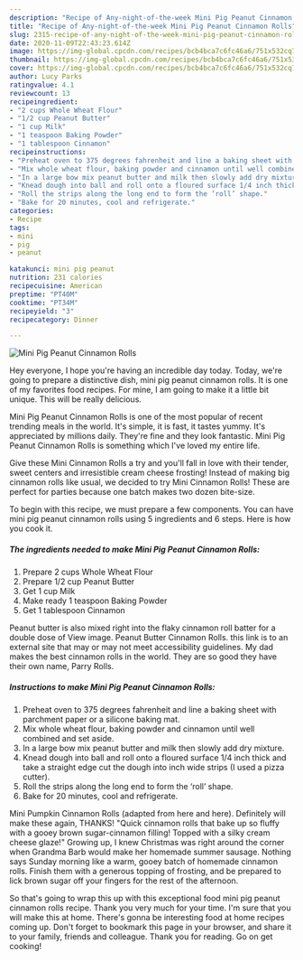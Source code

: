 ```yaml
---
description: "Recipe of Any-night-of-the-week Mini Pig Peanut Cinnamon Rolls"
title: "Recipe of Any-night-of-the-week Mini Pig Peanut Cinnamon Rolls"
slug: 2315-recipe-of-any-night-of-the-week-mini-pig-peanut-cinnamon-rolls
date: 2020-11-09T22:43:23.614Z
image: https://img-global.cpcdn.com/recipes/bcb4bca7c6fc46a6/751x532cq70/mini-pig-peanut-cinnamon-rolls-recipe-main-photo.jpg
thumbnail: https://img-global.cpcdn.com/recipes/bcb4bca7c6fc46a6/751x532cq70/mini-pig-peanut-cinnamon-rolls-recipe-main-photo.jpg
cover: https://img-global.cpcdn.com/recipes/bcb4bca7c6fc46a6/751x532cq70/mini-pig-peanut-cinnamon-rolls-recipe-main-photo.jpg
author: Lucy Parks
ratingvalue: 4.1
reviewcount: 13
recipeingredient:
- "2 cups Whole Wheat Flour"
- "1/2 cup Peanut Butter"
- "1 cup Milk"
- "1 teaspoon Baking Powder"
- "1 tablespoon Cinnamon"
recipeinstructions:
- "Preheat oven to 375 degrees fahrenheit and line a baking sheet with parchment paper or a silicone baking mat."
- "Mix whole wheat flour, baking powder and cinnamon until well combined and set aside."
- "In a large bow mix peanut butter and milk then slowly add dry mixture."
- "Knead dough into ball and roll onto a floured surface 1/4 inch thick and take a straight edge cut the dough into inch wide strips (I used a pizza cutter)."
- "Roll the strips along the long end to form the ‘roll’ shape."
- "Bake for 20 minutes, cool and refrigerate."
categories:
- Recipe
tags:
- mini
- pig
- peanut

katakunci: mini pig peanut 
nutrition: 231 calories
recipecuisine: American
preptime: "PT40M"
cooktime: "PT34M"
recipeyield: "3"
recipecategory: Dinner

---
```



![Mini Pig Peanut Cinnamon Rolls](https://img-global.cpcdn.com/recipes/bcb4bca7c6fc46a6/751x532cq70/mini-pig-peanut-cinnamon-rolls-recipe-main-photo.jpg)

Hey everyone, I hope you're having an incredible day today. Today, we're going to prepare a distinctive dish, mini pig peanut cinnamon rolls. It is one of my favorites food recipes. For mine, I am going to make it a little bit unique. This will be really delicious.

Mini Pig Peanut Cinnamon Rolls is one of the most popular of recent trending meals in the world. It's simple, it is fast, it tastes yummy. It's appreciated by millions daily. They're fine and they look fantastic. Mini Pig Peanut Cinnamon Rolls is something which I've loved my entire life.

Give these Mini Cinnamon Rolls a try and you&#39;ll fall in love with their tender, sweet centers and irresistible cream cheese frosting! Instead of making big cinnamon rolls like usual, we decided to try Mini Cinnamon Rolls! These are perfect for parties because one batch makes two dozen bite-size.


To begin with this recipe, we must prepare a few components. You can have mini pig peanut cinnamon rolls using 5 ingredients and 6 steps. Here is how you cook it.

<!--inarticleads1-->

##### The ingredients needed to make Mini Pig Peanut Cinnamon Rolls:

1. Prepare 2 cups Whole Wheat Flour
1. Prepare 1/2 cup Peanut Butter
1. Get 1 cup Milk
1. Make ready 1 teaspoon Baking Powder
1. Get 1 tablespoon Cinnamon


Peanut butter is also mixed right into the flaky cinnamon roll batter for a double dose of View image. Peanut Butter Cinnamon Rolls. this link is to an external site that may or may not meet accessibility guidelines. My dad makes the best cinnamon rolls in the world. They are so good they have their own name, Parry Rolls. 

<!--inarticleads2-->

##### Instructions to make Mini Pig Peanut Cinnamon Rolls:

1. Preheat oven to 375 degrees fahrenheit and line a baking sheet with parchment paper or a silicone baking mat.
1. Mix whole wheat flour, baking powder and cinnamon until well combined and set aside.
1. In a large bow mix peanut butter and milk then slowly add dry mixture.
1. Knead dough into ball and roll onto a floured surface 1/4 inch thick and take a straight edge cut the dough into inch wide strips (I used a pizza cutter).
1. Roll the strips along the long end to form the ‘roll’ shape.
1. Bake for 20 minutes, cool and refrigerate.


Mini Pumpkin Cinnamon Rolls (adapted from here and here). Definitely will make these again, THANKS! &#34;Quick cinnamon rolls that bake up so fluffy with a gooey brown sugar-cinnamon filling! Topped with a silky cream cheese glaze!&#34; Growing up, I knew Christmas was right around the corner when Grandma Barb would make her homemade summer sausage. Nothing says Sunday morning like a warm, gooey batch of homemade cinnamon rolls. Finish them with a generous topping of frosting, and be prepared to lick brown sugar off your fingers for the rest of the afternoon. 

So that's going to wrap this up with this exceptional food mini pig peanut cinnamon rolls recipe. Thank you very much for your time. I'm sure that you will make this at home. There's gonna be interesting food at home recipes coming up. Don't forget to bookmark this page in your browser, and share it to your family, friends and colleague. Thank you for reading. Go on get cooking!
